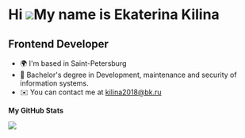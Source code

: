 Hi ![](https://user-images.githubusercontent.com/18350557/176309783-0785949b-9127-417c-8b55-ab5a4333674e.gif)My name is Ekaterina Kilina
========================================================================================================================================

Frontend Developer
-------------------------

* 🌍  I'm based in Saint-Petersburg
* 🧠  Bachelor's degree in Development, maintenance and security of information systems.
* ✉️  You can contact me at [kilina2018@bk.ru](mailto:kilina2018@bk.ru)

<b>My GitHub Stats</b>

<a href="http://www.github.com/Ekaterina31415"><img src="https://github-readme-streak-stats.herokuapp.com/?user=Ekaterina31415&stroke=ffffff&background=1c1917&ring=0891b2&fire=0891b2&currStreakNum=ffffff&currStreakLabel=0891b2&sideNums=ffffff&sideLabels=ffffff&dates=ffffff&hide_border=true" /></a>


